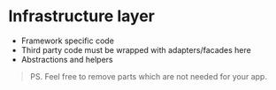 # Infrastructure layer

- Framework specific code
- Third party code must be wrapped with adapters/facades here
- Abstractions and helpers

> PS. Feel free to remove parts which are not needed for your app.
